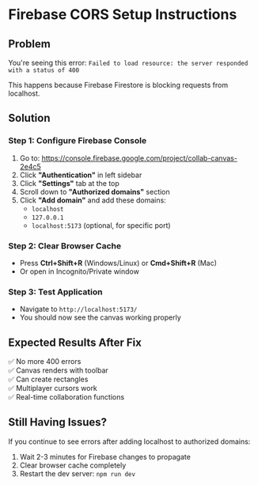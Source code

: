 # Firebase CORS Setup Instructions

## Problem
You're seeing this error: `Failed to load resource: the server responded with a status of 400`

This happens because Firebase Firestore is blocking requests from localhost.

## Solution

### Step 1: Configure Firebase Console
1. Go to: https://console.firebase.google.com/project/collab-canvas-2e4c5
2. Click **"Authentication"** in left sidebar
3. Click **"Settings"** tab at the top
4. Scroll down to **"Authorized domains"** section
5. Click **"Add domain"** and add these domains:
   - `localhost`
   - `127.0.0.1`
   - `localhost:5173` (optional, for specific port)

### Step 2: Clear Browser Cache
- Press **Ctrl+Shift+R** (Windows/Linux) or **Cmd+Shift+R** (Mac)
- Or open in Incognito/Private window

### Step 3: Test Application
- Navigate to `http://localhost:5173/`
- You should now see the canvas working properly

## Expected Results After Fix
✅ No more 400 errors  
✅ Canvas renders with toolbar  
✅ Can create rectangles  
✅ Multiplayer cursors work  
✅ Real-time collaboration functions  

## Still Having Issues?
If you continue to see errors after adding localhost to authorized domains:
1. Wait 2-3 minutes for Firebase changes to propagate
2. Clear browser cache completely
3. Restart the dev server: `npm run dev`
